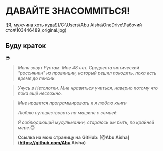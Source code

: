 # ДАВАЙТЕ ЗНАCOMMITЬСЯ!

![Я, мужчина хоть куда!](/C:\Users\Abu Aisha\OneDrive\Рабочий стол\103446489_original.jpg)

## Буду краток
:sunglasses:

> *Меня зовут Рустам. Мне 48 лет. Среднестатистический "россиянин" из провинции, который решил покодить, пока есть время до пенсии.*

> _Учусь в Нетологии. Мне нравиться учиться, наверно потому что пока ещё несложно._

> _Мне нравится программировать и я люблю книги_
>
> _Люблю путешествовать на машине с семьей._
>
> *Я соблюдающий мусульманин, стараюсь им быть, по крайней мере.*:innocent:
>
> **Ссылка на мою страницу на GitHub: [@Abu Aisha](https://github.com/Abu Aisha)**
